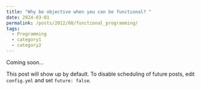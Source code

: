 ```yaml
---
title: "Why be objective when you can be functional? "
date: 2024-03-01
permalink: /posts/2012/08/functional_programming/
tags:
  - Programming
  - category1
  - category2
---
```


Coming soon...

This post will show up by default. To disable scheduling of future posts, edit
`config.yml` and set `future: false`.
